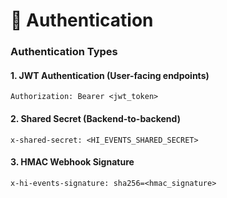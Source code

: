 # 🔐 Authentication

### Authentication Types

#### 1. JWT Authentication (User-facing endpoints)
```http
Authorization: Bearer <jwt_token>
```

#### 2. Shared Secret (Backend-to-backend)
```http
x-shared-secret: <HI_EVENTS_SHARED_SECRET>
```

#### 3. HMAC Webhook Signature
```http
x-hi-events-signature: sha256=<hmac_signature>
```